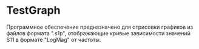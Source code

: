# TestGraph
Программное обеспечение предназначено для отрисовки графиков из файлов формата ".s1p", отображающие кривые зависимости значений S11 в формате "LogMag" от частоты.
